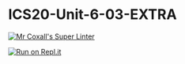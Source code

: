 # ICS20-Unit-6-03-EXTRA

[![Mr Coxall's Super Linter](https://github.com/ekaterina-chernykh/ICS20-Unit-6-03-EXTRA/workflows/Mr%20Coxall's%20Super%20Linter/badge.svg)](https://github.com/ekaterina-chernykh/ICS20-Unit-6-03-EXTRA/actions/)

[![Run on Repl.it](https://repl.it/badge/github/ekaterina-chernykh/ICS20-Unit-6-03-EXTRA)](https://repl.it/github/ekaterina-chernykh/ICS20-Unit-6-03-EXTRA)
